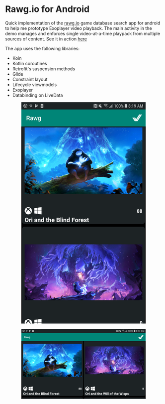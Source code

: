 # Rawg.io for Android

Quick implementation of the [rawg.io](rawg.io) game database search app for android to help me prototype Exoplayer video playback. The main activity in the demo manages and enforces single video-at-a-time playpack from multiple sources of content. See it in action [here](http://theobviousexit.com/android/rawg-like-android-with-video-playback/)

The app uses the following libraries:

* Koin
* Kotlin coroutines
* Retrofit's suspension methods
* Glide
* Constraint layout
* Lifecycle viewmodels
* Exoplayer
* Databinding on LiveData

<p align="center">
    <img src="./images/search_portrait.png" width="400">
</p>
<p align="center">
    <img src="./images/search_landscape.png" width="400">
</p>
